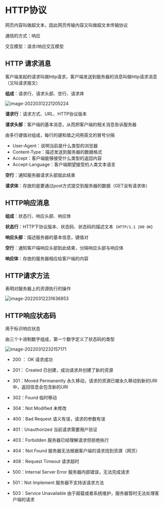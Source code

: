 # HTTP协议

网页内容叫做超文本，因此网页传输内容又叫做超文本传输协议

通信的方式：响应

交互模型：请求/响应交互模型

## HTTP 请求消息

客户端发起的请求叫做http请求，客户端发送到服务器的消息叫做http请求消息（又叫请求报文）

**组成**：请求行、请求头部、空行、请求体



![image-20220312221205224](C:\Users\HP\AppData\Roaming\Typora\typora-user-images\image-20220312221205224.png)

**请求行**：请求方式、URL、HTTP协议版本

**请求头部**：客户端的基本消息，从而把客户端的相关消息告诉服务器

由多行键值对组成，每行的键和值之间用英文的冒号分隔

- User-Agent：说明当前是什么类型的浏览器
- Content-Type：描述发送到服务器的数据格式
- Accept：客户端能够接受什么类型的返回内容
- Accept-Language：客户端期望接受的人类文本语言

**空行**：通知服务器请求头部就此结束

**请求体**：存放的是要通过post方式提交到服务器的数据（GET没有请求体）

## HTTP响应消息

**组成**：状态行、响应头部、响应体

**状态行**：HTTP下协议版本、状态码、状态码的描述文本（`HTTP/1.1 200 OK`)

**响应头部**：描述服务器的基本信息，键值对

**空行**：通知客户端响应头部到此结束，分隔响应头部与响应体

**响应体**：存放的服务器相应给客户端的内容

## HTTP请求方法

表明对服务器上的资源执行的操作

![image-20220312231636853](C:\Users\HP\AppData\Roaming\Typora\typora-user-images\image-20220312231636853.png)

## HTTP响应状态码

用于标识响应状态

由三个十进制数字组成，第一个数字定义了状态码的类型

![image-20220312232157171](C:\Users\HP\AppData\Roaming\Typora\typora-user-images\image-20220312232157171.png)

- 200 ： OK 请求成功
- 201： Created 已创建，成功请求并创建了新的资源



- 301：Moved Permanently 永久移动，请求的资源已被永久移动到新的URI中，返回信息会包含新的URI
- 302：Found 临时移动
- 304：Not Modified 未修改



- 400：Bad Request 语义有误，请求的参数有误
- 401：Unauthorized 当前请求需要用户验证
- 403：Forbidden 服务器已经理解请求但拒绝执行
- 404：Not Found 服务器无法根据客户端的请求找到资源（网页）
- 408：Request Timeout 请求超时



- 500：Internal Server Error 服务器内部错误，无法完成请求
- 501：Not Implement 服务器不支持该请求方法
- 503：Service Unavailable 由于超载或者系统维护，服务器暂时无法处理客户端的请求

